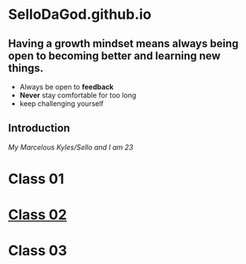 # SelloDaGod.github.io
## Having a growth mindset means always being open to becoming better and learning new things.
* Always be open to **feedback**
* **Never** stay comfortable for too long
* keep challenging yourself
## Introduction
*My Marcelous Kyles/Sello and I am 23*

# Class 01
# [Class 02](https://github.com/SelloDaGod/SelloDaGod.github.io/blob/17a0a295f46fb08b4369a3111db9afa72e545be8/Class%2002)
# Class 03
